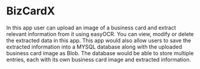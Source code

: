 # BizCardX
   In this app user can upload an image of a business card and extract relevant information from it using easyOCR. You can view, modify or delete the extracted data in this app. This app would also allow users to save the extracted information into a MYSQL database along with the uploaded business card image as Blob. The database would be able to store multiple entries, each with its own business card image and extracted information.

